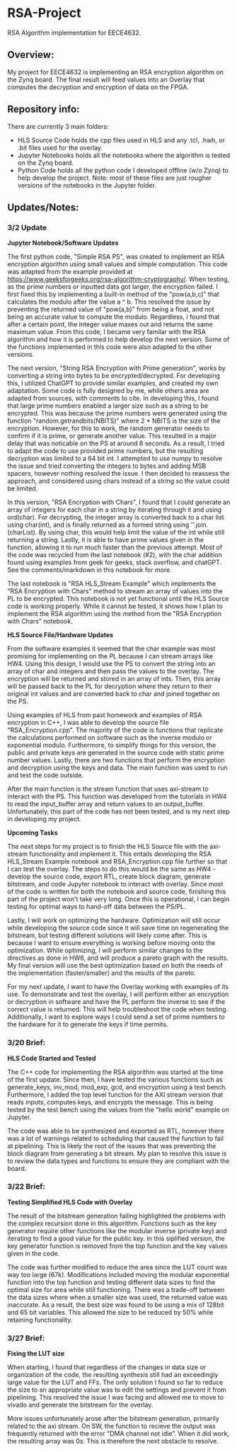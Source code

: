 # RSA-Project
RSA Algorithm implementation for EECE4632.

## Overview:
My project for EECE4632 is implementing an RSA encryption algorithm on the Zynq board. The final result will feed values into an Overlay that computes the decryption and encryption of data on the FPGA. 


## Repository info:
There are currently 3 main folders:
 - HLS Source Code holds the cpp files used in HLS and any .tcl, .hwh, or .bit files used for the overlay.
 - Jupyter Notebooks holds all the notebooks where the algorithm is tested on the Zynq board.
 - Python Code holds all the python code I developed offline (w/o Zynq) to help develop the project. Note: most of these files are just rougher versions of the notebooks in the Jupyter folder.
## Updates/Notes:

### 3/2 Update
  
**Jupyter Notebook/Software Updates**

  The first python code, "Simple RSA PS", was created to implement an RSA encryption algorithm using small values and simple computation. This code was adapted from the example provided at https://www.geeksforgeeks.org/rsa-algorithm-cryptography/. When testing, as the prime numbers or inputted data got larger, the encryption failed. I first fixed this by implementing a built-in method of the "pow(a,b,c)" that calculates the modulo after the value a ^ b. This resolved the issue by preventing the returned value of "pow(a,b)" from being a float, and not being an accurate value to compute the modulo. Regardless, I found that after a certain point, the integer value maxes out and returns the same maximum value. From this code, I became very familar with the RSA algorithm and how it is performed to help develop the next version. Some of the functions implemented in this code were also adapted to the other versions.

  The next version, "String RSA Encryption with Prime generation", works by converting a string into bytes to be encrypted/decrypted. For developing this, I utilized ChatGPT to provide similar examples, and created my own adaptation. Some code is fully designed by me, while others area are adapted from sources, with comments to cite. In developing this, I found that large prime numbers enabled a larger size such as a string to be encrypted. This was because the prime numbers were generated using the function "random.getrandbits(NBITS)" where 2 * NBITS is the size of the encryption. However, for this to work, the random generator needs to confirm if it is prime, or generate another value. This resulted in a major delay that was noticable on the PS at around 8 seconds. As a result, I tried to adapt the code to use provided prime numbers, but the resulting decryption was limited to a 64 bit int. I attempted to use numpy to resolve the issue and tried converting the integers to bytes and adding MSB spacers, however nothing resolved the issue. I then decided to reassess the approach, and considered using chars instead of a string so the value could be limited. 
  
  In this version, "RSA Encryption with Chars", I found that I could generate an array of integers for each char in a string by iterating through it and using ord(char). For decrypting, the integer array is converted back to a char list using char(int), and is finally returned as a formed string using ''.join.(charList). By using char, this would help limit the value of the int while still returning a string. Lastly, it is able to have prime values given in the function, allowing it to run much faster than the previous attempt. Most of the code was recycled from the last notebook (#2), with the char addition found using examples from geek for geeks, stack overflow, and chatGPT. See the comments/markdown in this notebook for more.

  The last notebook is "RSA HLS_Stream Example" which implements the "RSA Encryption with Chars" method to stream an array of values into the PL to be encrypted. This notebook is not yet functional until the HLS Source code is working properly. While it cannot be tested, it shows how I plan to implement the RSA algorithm using the method from the "RSA Encryption with Chars" notebook. 
  
**HLS Source File/Hardware Updates**

  From the software examples it seemed that the char example was most promising for implementing on the PL because I can stream arrays like HW4. Using this design, I would use the PS to convert the string into an array of char and integers and then pass the values to the overlay. The encryption will be returned and stored in an array of ints. Then, this array will be passed back to the PL for decryption where they return to their original int values and are converted back to char and joined together on the PS.
  
  Using examples of HLS from past homework and examples of RSA encryption in C++, I was able to develop the source file "RSA_Encryption.cpp". The majority of the code is functions that replicate the calculations performed on software such as the inverse modulo or exponential modulo. Furthermore, to simplify things for this version, the public and private keys are generated in the source code with static prime number values. Lastly, there are two functions that perform the encryption and decryption using the keys and data. The main function was used to run and test the code outside.
  
  After the main function is the stream function that uses axi-stream to interact with the PS. This function was developed from the tutorials in HW4 to read the input_buffer array and return values to an output_buffer. Unfortunately, this part of the code has not been tested, and is my next step in developing my project.
  
**Upcoming Tasks**

  The next steps for my project is to finish the HLS Source file with the axi-stream functionality and implement it. This entails developing the RSA HLS_Stream Example notebook and RSA_Encryption.cpp file further so that I can test the overlay. The steps to do this would be the same as HW4 - develop the source code, export RTL, create block diagram, generate bitstream, and code Jupyter notebook to interact with overlay. Since most of the code is written for both the notebook and source code, finishing this part of the project won't take very long. Once this is operational, I can begin testing for optimal ways to hand-off data between the PS/PL. 
  
  Lastly, I will work on optimizing the hardware. Optimization will still occur while developing the source code since it will save time on regenerating the bitstream, but testing different solutions will likely come after. This is because I want to ensure everything is working before moving onto the optimization. While optimizing, I will perform similar changes to the directives as done in HW6, and will produce a pareto graph with the results. My final version will use the best optimization based on both the needs of the implementation (faster/smaller) and the results of the pareto. 
  
  For my next update, I want to have the Overlay working with examples of its use. To demonstrate and test the overlay, I will perform either an encryption or decryption in software and have the PL perform the inverse to see if the correct value is returned. This will help troubleshoot the code when testing. Additionally, I want to explore ways I could send a set of prime numbers to the hardware for it to generate the keys if time permits. 

### 3/20 Brief:

**HLS Code Started and Tested**

The C++ code for implementing the RSA algorithm was started at the time of the first update. Since then, I have tested the various functions such as generate_keys, inv_mod, mod_exp, gcd, and encryption using a test bench. Furthermore, I added the top level function for the AXI stream version that reads inputs, computes keys, and encrypts the message. This is being tested by the test bench using the values from the "hello world" example on Jupyter. 

The code was able to be synthesized and exported as RTL, however there was a lot of warnings related to scheduling that caused the function to fail at pipelining. This is likely the root of the issues that was preventing the block diagram from generating a bit stream. My plan to resolve this issue is to review the data types and functions to ensure they are compliant with the board. 

### 3/22 Brief:

**Testing Simplified HLS Code with Overlay**

The result of the bitstream generation failing highlighted the problems with the complex recursion done in this algorithm. Functions such as the key generator require other functions like the modular inverse (private key) and iterating to find a good value for the public key. In this siplified version, the key generator function is removed from the top function and the key values given in the code. 

The code was further modified to reduce the area since the LUT count was way too large (67k). Modifications included moving the modular exponential function into the top function and testing different data sizes to find the optimal size for area while still functioning. There was a trade-off between the data sizes where when a smaller size was used, the returned value was inaccurate. As a result, the best size was found to be using a mix of 128bit and 65 bit variables. This allowed the size to be reduced by 50% while retaining functionality.

### 3/27 Brief:

**Fixing the LUT size**

When starting, I found that regardless of the changes in data size or organization of the code, the resulting synthesis still had an exceedingly large value for the LUT and FFs. The only solution I found so far to reduce the size to an appropriate value was to edit the settings and prevent it from pipelining. This resolved the issue I was facing and allowed me to move to vivado and generate the bitstream for the overlay.

More issues unfortunately arose after the bitstream generation, primarily related to the axi stream. On SW, the function to recieve the output was frequently returned with the error "DMA channel not idle". When it did work, the resulting array was 0s. This is therefore the next obstacle to resolve.


